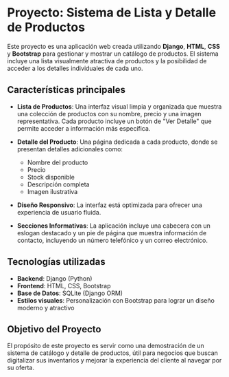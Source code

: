 # Proyecto: Sistema de Lista y Detalle de Productos

Este proyecto es una aplicación web creada utilizando **Django**, **HTML**, **CSS** y **Bootstrap** para gestionar y mostrar un catálogo de productos. El sistema incluye una lista visualmente atractiva de productos y la posibilidad de acceder a los detalles individuales de cada uno.

## Características principales

- **Lista de Productos**: 
  Una interfaz visual limpia y organizada que muestra una colección de productos con su nombre, precio y una imagen representativa. Cada producto incluye un botón de "Ver Detalle" que permite acceder a información más específica.

- **Detalle del Producto**:
  Una página dedicada a cada producto, donde se presentan detalles adicionales como:
  - Nombre del producto
  - Precio
  - Stock disponible
  - Descripción completa
  - Imagen ilustrativa

- **Diseño Responsivo**:
  La interfaz está optimizada para ofrecer una experiencia de usuario fluida.
- **Secciones Informativas**:
  La aplicación incluye una cabecera con un eslogan destacado y un pie de página que muestra información de contacto, incluyendo un número telefónico y un correo electrónico.

## Tecnologías utilizadas

- **Backend**: Django (Python)
- **Frontend**: HTML, CSS, Bootstrap
- **Base de Datos**: SQLite (Django ORM)
- **Estilos visuales**: Personalización con Bootstrap para lograr un diseño moderno y atractivo

## Objetivo del Proyecto

El propósito de este proyecto es servir como una demostración de un sistema de catálogo y detalle de productos, útil para negocios que buscan digitalizar sus inventarios y mejorar la experiencia del cliente al navegar por su oferta.
